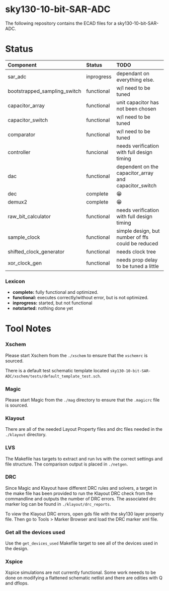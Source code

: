 # sky130-10-bit-SAR-ADC
The following repository contains the ECAD files for a sky130-10-bit-SAR-ADC.

# Status
| Component | Status | TODO |
| :--- | :--- | :--- | 
| sar_adc | inprogress | dependant on everything else.  |
| bootstrapped_sampling_switch | functional | w/l need to be tuned |
| capacitor_array | functional | unit capacitor has not been chosen |
| capacitor_switch | functional | w/l need to be tuned |
| comparator | functional | w/l need to be tuned |
| controller | funcional | needs verification with full design timing |
| dac | functional | dependent on the capacitor_array and capacitor_switch |
| dec | complete | 😁 |
| demux2 | complete | 😁 |
| raw_bit_calculator | functional | needs verification with full design timing |
| sample_clock | functional | simple design, but number of ffs could be reduced |
| shifted_clock_generator | functional | needs clock tree |
| xor_clock_gen | functional | needs prop delay to be tuned a little |

### Lexicon
- **complete:** fully functional and optimized.
- **functional:** executes correctly/without error, but is not optimized.
- **inprogress:** started, but not functional
- **notstarted:** nothing done yet

# Tool Notes

### Xschem
Please start Xschem from the `./xschem` to ensure that the `xschemrc` is sourced.

There is a default test schematic template located `sky130-10-bit-SAR-ADC/xschem/tests/default_template_test.sch`.

### Magic
Please start Magic from the `./mag` directory to ensure that the `.magicrc` file is sourced. 

### Klayout
There are all of the needed Layout Property files and drc files needed in the `./klayout` directory.

### LVS
The Makefile has targets to extract and run lvs with the correct settings and file structure. The comparison output is placed in `./netgen`.

### DRC
Since Magic and Klayout have different DRC rules and solvers, a target in the make file has been provided to run the Klayout DRC check from the commandline and outputs the number of DRC errors. The associated drc marker log can be found in `./klayout/drc_reports`.

To view the Klayout DRC errors, open gds file with the sky130 layer property file. Then go to Tools > Marker Browser and load the DRC marker xml file. 

### Get all the devices used
Use the `get_devices_used` Makefile target to see all of the devices used in the design.

### Xspice
Xspice simulations are not currently functional. Some work neeeds to be done on modifying a flattened schematic netlist and there are odities with Q and dflops. 
